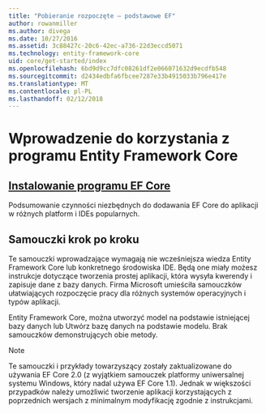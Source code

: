 ```yaml
---
title: "Pobieranie rozpoczęte — podstawowe EF"
author: rowanmiller
ms.author: divega
ms.date: 10/27/2016
ms.assetid: 3c88427c-20c6-42ec-a736-22d3eccd5071
ms.technology: entity-framework-core
uid: core/get-started/index
ms.openlocfilehash: 6bd9d9cc7dfc08261df2e066071632d9ecdfb548
ms.sourcegitcommit: d2434edbfa6fbcee7287e33b4915033b796e417e
ms.translationtype: MT
ms.contentlocale: pl-PL
ms.lasthandoff: 02/12/2018
---
```

# <a name="getting-started-with-entity-framework-core"></a>Wprowadzenie do korzystania z programu Entity Framework Core

## <a name="installing-ef-coreinstallindexmd"></a>[Instalowanie programu EF Core](install/index.md)

Podsumowanie czynności niezbędnych do dodawania EF Core do aplikacji w różnych platform i IDEs popularnych.

## <a name="step-by-step-tutorials"></a>Samouczki krok po kroku

Te samouczki wprowadzające wymagają nie wcześniejsza wiedza Entity Framework Core lub konkretnego środowiska IDE. Będą one miały możesz instrukcje dotyczące tworzenia prostej aplikacji, która wysyła kwerendy i zapisuje dane z bazy danych. Firma Microsoft umieściła samouczków ułatwiających rozpoczęcie pracy dla różnych systemów operacyjnych i typów aplikacji.

Entity Framework Core, można utworzyć model na podstawie istniejącej bazy danych lub Utwórz bazę danych na podstawie modelu. Brak samouczków demonstrujących obie metody.

> [!NOTE]  
> Te samouczki i przykłady towarzyszący zostały zaktualizowane do używania EF Core 2.0 (z wyjątkiem samouczek platformy uniwersalnej systemu Windows, który nadal używa EF Core 1.1). Jednak w większości przypadków należy umożliwić tworzenie aplikacji korzystających z poprzednich wersjach z minimalnym modyfikację zgodnie z instrukcjami. 
